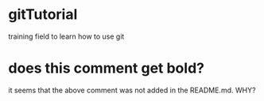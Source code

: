 # gitTutorial
training field to learn how to use git

# does this comment get bold?
it seems that the above comment was not added in the README.md. WHY?